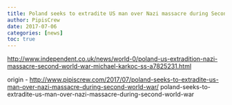 ```yaml
---
title: Poland seeks to extradite US man over Nazi massacre during Second World War
author: PipisCrew
date: 2017-07-06
categories: [news]
toc: true
---
```


http://www.independent.co.uk/news/world-0/poland-us-extradition-nazi-massacre-second-world-war-michael-karkoc-ss-a7825231.html

origin - http://www.pipiscrew.com/2017/07/poland-seeks-to-extradite-us-man-over-nazi-massacre-during-second-world-war/ poland-seeks-to-extradite-us-man-over-nazi-massacre-during-second-world-war
